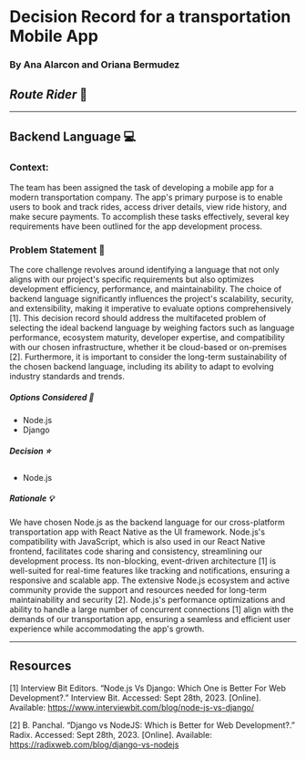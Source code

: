 # Decision Record for a transportation Mobile App

### By Ana Alarcon and Oriana Bermudez

## _Route Rider_ 🚛

---

## Backend Language 💻

### Context:

The team has been assigned the task of developing a mobile app for a modern transportation company. The app's primary purpose is to enable users to book and track rides, access driver details, view ride history, and make secure payments. To accomplish these tasks effectively, several key requirements have been outlined for the app development process.

### Problem Statement 🤔

The core challenge revolves around identifying a language that not only aligns with our project's specific requirements but also optimizes development efficiency, performance, and maintainability. The choice of backend language significantly influences the project's scalability, security, and extensibility, making it imperative to evaluate options comprehensively [1]. This decision record should address the multifaceted problem of selecting the ideal backend language by weighing factors such as language performance, ecosystem maturity, developer expertise, and compatibility with our chosen infrastructure, whether it be cloud-based or on-premises [2]. 
Furthermore, it is important to consider the long-term sustainability of the chosen backend language, including its ability to adapt to evolving industry standards and trends.

##### Options Considered 🔁

- Node.js
- Django

##### Decision ⭐

- Node.js

##### Rationale 💡

We have chosen Node.js as the backend language for our cross-platform transportation app with React Native as the UI framework. Node.js's compatibility with JavaScript, which is also used in our React Native frontend, facilitates code sharing and consistency, streamlining our development process. Its non-blocking, event-driven architecture [1] is well-suited for real-time features like tracking and notifications, ensuring a responsive and scalable app. The extensive Node.js ecosystem and active community provide the support and resources needed for long-term maintainability and security [2]. Node.js's performance optimizations and ability to handle a large number of concurrent connections [1] align with the demands of our transportation app, ensuring a seamless and efficient user experience while accommodating the app's growth.

---

## Resources

[1] Interview Bit Editors. “Node.js Vs Django: Which One is Better For Web Development?.” Interview Bit. Accessed: Sept 28th, 2023. [Online]. Available: https://www.interviewbit.com/blog/node-js-vs-django/

[2] B. Panchal. “Django vs NodeJS: Which is Better for Web Development?.” Radix. Accessed: Sept 28th, 2023. [Online]. Available: https://radixweb.com/blog/django-vs-nodejs